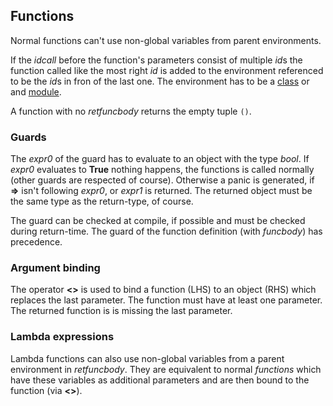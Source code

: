 ## Functions

Normal functions can't use non-global variables from parent environments.

If the *idcall* before the function's parameters consist of multiple *id*s
the function called like the most right *id* is added to the environment
referenced to be the *id*s in fron of the last one. The environment
has to be a [class](./expr_class.md) or and [module](./expr_mod.md).

A function with no *retfuncbody* returns the empty tuple ``()``.

### Guards

The *expr0* of the guard has to evaluate to an object with the type *bool*.  If
*expr0* evaluates to **True** nothing happens, the functions is called normally
(other guards are respected of course). Otherwise a panic is generated,
if **=>** isn't following *expr0*, or *expr1* is returned. The returned object
must be the same type as the return-type, of course.

The guard can be checked at compile, if possible and must be checked during
return-time. The guard of the function definition (with *funcbody*) has
precedence.

### Argument binding

The operator **<>** is used to bind a function (LHS) to an object (RHS) which
replaces the last parameter. The function must have at least one parameter. The
returned function is is missing the last parameter.

### Lambda expressions

Lambda functions can also use non-global variables from a parent environment in
*retfuncbody*. They are equivalent to normal *functions* which have these
variables as additional parameters and are then bound to the function (via
**<>**).

